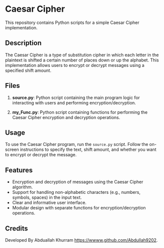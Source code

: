 # Caesar Cipher

This repository contains Python scripts for a simple Caesar Cipher implementation.

## Description

The Caesar Cipher is a type of substitution cipher in which each letter in the plaintext is shifted a certain number of places down or up the alphabet. This implementation allows users to encrypt or decrypt messages using a specified shift amount.

## Files

1. **source.py**: Python script containing the main program logic for interacting with users and performing encryption/decryption.

2. **my_Func.py**: Python script containing functions for performing the Caesar Cipher encryption and decryption operations.

## Usage

To use the Caesar Cipher program, run the `source.py` script. Follow the on-screen instructions to specify the text, shift amount, and whether you want to encrypt or decrypt the message.

## Features

- Encryption and decryption of messages using the Caesar Cipher algorithm.
- Support for handling non-alphabetic characters (e.g., numbers, symbols, spaces) in the input text.
- Clear and informative user interface.
- Modular design with separate functions for encryption/decryption operations.

## Credits

Developed By Abduallah Khurram <https://wwww.github.com/Abdullah9202>.
